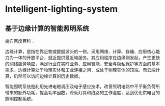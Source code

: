 # Intelligent-lighting-system

## 基于边缘计算的智能照明系统

摘自百度百科：

边缘计算，是指在靠近物或数据源头的一侧，采用网络、计算、存储、应用核心能力为一体的开放平台，就近提供最近端服务。其应用程序在边缘侧发起，产生更快的网络服务响应，满足行业在实时业务、应用智能、安全与隐私保护等方面的基本需求。边缘计算处于物理实体和工业连接之间，或处于物理实体的顶端。而云端计算，仍然可以访问边缘计算的历史数据。

智能照明系统是利用先进电磁调压及电子感应技术，改善照明电路中不平衡负荷所带来的额外功耗，提高功率因数，降低灯具和线路的工作温度，达到优化供电目的照明控制系统。